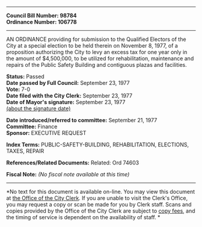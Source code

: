 * * * * *  
  
**Council Bill Number: [](#h0)[](#h2)98784**   
**Ordinance Number: 106778**  
  
* * * * *  
  
AN ORDINANCE providing for submission to the Qualified Electors of the City at a special election to be held therein on November 8, 1977, of a proposition authorizing the City to levy an excess tax for one year only in the amount of $4,500,000, to be utilized for rehabilitation, maintenance and repairs of the Public Safety Building and contiguous plazas and facilities.  
  
**Status:** Passed   
**Date passed by Full Council:** September 23, 1977   
**Vote:** 7-0   
**Date filed with the City Clerk:** September 23, 1977   
**Date of Mayor's signature:** September 23, 1977   
[(about the signature date)](/~public/approvaldate.htm)   
  
  
**Date introduced/referred to committee:** September 21, 1977   
**Committee:** Finance   
**Sponsor:** EXECUTIVE REQUEST   
  
**Index Terms:** PUBLIC-SAFETY-BUILDING, REHABILITATION, ELECTIONS, TAXES, REPAIR  
  
**References/Related Documents:** Related: Ord 74603  
  
**Fiscal Note:** *(No fiscal note available at this time)*  
  
* * * * *  
  
*No text for this document is available on-line. You may view this document at [the Office of the City Clerk](http://www.seattle.gov/leg/clerk/contactUs.htm). If you are unable to visit the Clerk's Office, you may request a copy or scan be made for you by Clerk staff. Scans and copies provided by the Office of the City Clerk are subject to [copy fees](http://clerk.seattle.gov/~public/clerkfees.htm), and the timing of service is dependent on the availability of staff. *  
  
  
